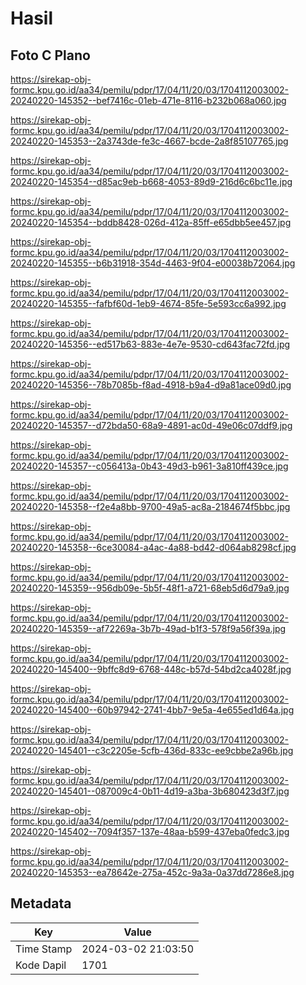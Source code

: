 # Hasil

## Foto C Plano

https://sirekap-obj-formc.kpu.go.id/aa34/pemilu/pdpr/17/04/11/20/03/1704112003002-20240220-145352--bef7416c-01eb-471e-8116-b232b068a060.jpg

https://sirekap-obj-formc.kpu.go.id/aa34/pemilu/pdpr/17/04/11/20/03/1704112003002-20240220-145353--2a3743de-fe3c-4667-bcde-2a8f85107765.jpg

https://sirekap-obj-formc.kpu.go.id/aa34/pemilu/pdpr/17/04/11/20/03/1704112003002-20240220-145354--d85ac9eb-b668-4053-89d9-216d6c6bc11e.jpg

https://sirekap-obj-formc.kpu.go.id/aa34/pemilu/pdpr/17/04/11/20/03/1704112003002-20240220-145354--bddb8428-026d-412a-85ff-e65dbb5ee457.jpg

https://sirekap-obj-formc.kpu.go.id/aa34/pemilu/pdpr/17/04/11/20/03/1704112003002-20240220-145355--b6b31918-354d-4463-9f04-e00038b72064.jpg

https://sirekap-obj-formc.kpu.go.id/aa34/pemilu/pdpr/17/04/11/20/03/1704112003002-20240220-145355--fafbf60d-1eb9-4674-85fe-5e593cc6a992.jpg

https://sirekap-obj-formc.kpu.go.id/aa34/pemilu/pdpr/17/04/11/20/03/1704112003002-20240220-145356--ed517b63-883e-4e7e-9530-cd643fac72fd.jpg

https://sirekap-obj-formc.kpu.go.id/aa34/pemilu/pdpr/17/04/11/20/03/1704112003002-20240220-145356--78b7085b-f8ad-4918-b9a4-d9a81ace09d0.jpg

https://sirekap-obj-formc.kpu.go.id/aa34/pemilu/pdpr/17/04/11/20/03/1704112003002-20240220-145357--d72bda50-68a9-4891-ac0d-49e06c07ddf9.jpg

https://sirekap-obj-formc.kpu.go.id/aa34/pemilu/pdpr/17/04/11/20/03/1704112003002-20240220-145357--c056413a-0b43-49d3-b961-3a810ff439ce.jpg

https://sirekap-obj-formc.kpu.go.id/aa34/pemilu/pdpr/17/04/11/20/03/1704112003002-20240220-145358--f2e4a8bb-9700-49a5-ac8a-2184674f5bbc.jpg

https://sirekap-obj-formc.kpu.go.id/aa34/pemilu/pdpr/17/04/11/20/03/1704112003002-20240220-145358--6ce30084-a4ac-4a88-bd42-d064ab8298cf.jpg

https://sirekap-obj-formc.kpu.go.id/aa34/pemilu/pdpr/17/04/11/20/03/1704112003002-20240220-145359--956db09e-5b5f-48f1-a721-68eb5d6d79a9.jpg

https://sirekap-obj-formc.kpu.go.id/aa34/pemilu/pdpr/17/04/11/20/03/1704112003002-20240220-145359--af72269a-3b7b-49ad-b1f3-578f9a56f39a.jpg

https://sirekap-obj-formc.kpu.go.id/aa34/pemilu/pdpr/17/04/11/20/03/1704112003002-20240220-145400--9bffc8d9-6768-448c-b57d-54bd2ca4028f.jpg

https://sirekap-obj-formc.kpu.go.id/aa34/pemilu/pdpr/17/04/11/20/03/1704112003002-20240220-145400--60b97942-2741-4bb7-9e5a-4e655ed1d64a.jpg

https://sirekap-obj-formc.kpu.go.id/aa34/pemilu/pdpr/17/04/11/20/03/1704112003002-20240220-145401--c3c2205e-5cfb-436d-833c-ee9cbbe2a96b.jpg

https://sirekap-obj-formc.kpu.go.id/aa34/pemilu/pdpr/17/04/11/20/03/1704112003002-20240220-145401--087009c4-0b11-4d19-a3ba-3b680423d3f7.jpg

https://sirekap-obj-formc.kpu.go.id/aa34/pemilu/pdpr/17/04/11/20/03/1704112003002-20240220-145402--7094f357-137e-48aa-b599-437eba0fedc3.jpg

https://sirekap-obj-formc.kpu.go.id/aa34/pemilu/pdpr/17/04/11/20/03/1704112003002-20240220-145353--ea78642e-275a-452c-9a3a-0a37dd7286e8.jpg


## Metadata

| Key        | Value               |
| ---------- | ------------------- |
| Time Stamp | 2024-03-02 21:03:50 |
| Kode Dapil | 1701                |



